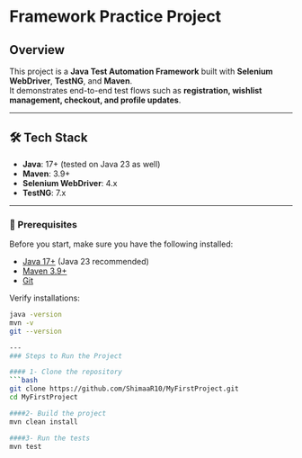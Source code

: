 # Framework Practice Project

## Overview
This project is a **Java Test Automation Framework** built with **Selenium WebDriver**, **TestNG**, and **Maven**.  
It demonstrates end-to-end test flows such as **registration, wishlist management, checkout, and profile updates**.  

---

## 🛠️ Tech Stack
- **Java**: 17+ (tested on Java 23 as well)  
- **Maven**: 3.9+  
- **Selenium WebDriver**: 4.x  
- **TestNG**: 7.x  

---
### 🔧 Prerequisites
Before you start, make sure you have the following installed:
- [Java 17+](https://adoptium.net/) (Java 23 recommended)  
- [Maven 3.9+](https://maven.apache.org/download.cgi)  
- [Git](https://git-scm.com/)  

Verify installations:
```bash
java -version
mvn -v
git --version

---
### Steps to Run the Project

#### 1- Clone the repository
```bash
git clone https://github.com/ShimaaR10/MyFirstProject.git
cd MyFirstProject

####2- Build the project
mvn clean install

####3️- Run the tests
mvn test


